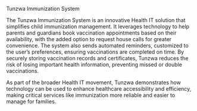 Tunzwa Immunization System

The Tunzwa Immunization System is an innovative Health IT solution that simplifies child immunization management. It leverages technology to help parents and guardians book vaccination appointments based on their availability, with the added option to request house calls for greater convenience. The system also sends automated reminders, customized to the user’s preferences, ensuring vaccinations are completed on time. By securely storing vaccination records and certificates, Tunzwa reduces the risk of losing important health information, preventing missed or double vaccinations.

As part of the broader Health IT movement, Tunzwa demonstrates how technology can be used to enhance healthcare accessibility and efficiency, making critical services like immunization more reliable and easier to manage for families.
